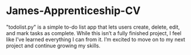 # James-Apprenticeship-CV
"todolist.py" is a simple to-do list app that lets users create, delete, edit, and mark tasks as complete. While this isn’t a fully finished project, I feel like I’ve learned everything I can from it. I’m excited to move on to my next project and continue growing my skills.
